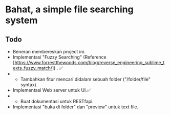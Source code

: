 # Bahat, a simple file searching system

## Todo

- Beneran membereskan project ini.
- Implementasi "Fuzzy Searching" (Reference [https://www.forrestthewoods.com/blog/reverse_engineering_sublime_texts_fuzzy_match/]) . ✅
- - Tambahkan fitur mencari didalam sebuah folder ("/folder/file" syntax).
- Implementasi Web server untuk UI.✅
- - Buat dokumentasi untuk RESTfapi.
- Implementasi "buka di folder" dan "preview" untuk text file.
